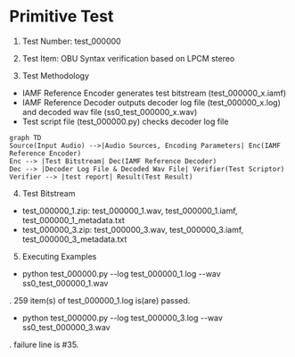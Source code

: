 # Primitive Test

1. Test Number: test_000000

2. Test Item: OBU Syntax verification based on LPCM stereo

3. Test Methodology
- IAMF Reference Encoder generates test bitstream (test_000000_x.iamf)
- IAMF Reference Decoder outputs decoder log file (test_000000_x.log) and decoded wav file (ss0_test_000000_x.wav)
- Test script file (test_000000.py) checks decoder log file

```mermaid
graph TD
Source(Input Audio) -->|Audio Sources, Encoding Parameters| Enc(IAMF Reference Encoder)
Enc --> |Test Bitstream| Dec(IAMF Reference Decoder)
Dec --> |Decoder Log File & Decoded Wav File| Verifier(Test Scriptor)
Verifier --> |test report| Result(Test Result)
```

4. Test Bitstream
- test_000000_1.zip: test_000000_1.wav, test_000000_1.iamf, test_000000_1_metadata.txt
- test_000000_3.zip: test_000000_3.wav, test_000000_3.iamf, test_000000_3_metadata.txt

5. Executing Examples
- python test_000000.py --log test_000000_1.log --wav ss0_test_000000_1.wav
 
 . 259 item(s) of test_000000_1.log is(are) passed.

- python test_000000.py --log test_000000_3.log --wav ss0_test_000000_3.wav
 
 . failure line is #35.

